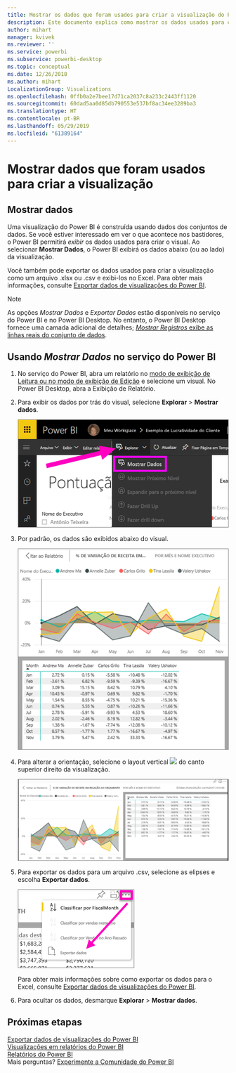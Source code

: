 ```yaml
---
title: Mostrar os dados que foram usados para criar a visualização do Power BI
description: Este documento explica como mostrar os dados usados para criar um visual no Power BI e como exportá-los para um arquivo .csv.
author: mihart
manager: kvivek
ms.reviewer: ''
ms.service: powerbi
ms.subservice: powerbi-desktop
ms.topic: conceptual
ms.date: 12/26/2018
ms.author: mihart
LocalizationGroup: Visualizations
ms.openlocfilehash: 0ffb0a2e7bee17d71ca2037c8a233c2443ff1120
ms.sourcegitcommit: 60dad5aa0d85db790553e537bf8ac34ee3289ba3
ms.translationtype: HT
ms.contentlocale: pt-BR
ms.lasthandoff: 05/29/2019
ms.locfileid: "61389164"
---
```

# <a name="show-the-data-that-was-used-to-create-the-visualization"></a>Mostrar dados que foram usados para criar a visualização
## <a name="show-data"></a>Mostrar dados
Uma visualização do Power BI é construída usando dados dos conjuntos de dados. Se você estiver interessado em ver o que acontece nos bastidores, o Power BI permitirá *exibir* os dados usados para criar o visual. Ao selecionar **Mostrar Dados**, o Power BI exibirá os dados abaixo (ou ao lado) da visualização.

Você também pode exportar os dados usados para criar a visualização como um arquivo .xlsx ou .csv e exibi-los no Excel. Para obter mais informações, consulte [Exportar dados de visualizações do Power BI](power-bi-visualization-export-data.md).

> [!NOTE]
> As opções *Mostrar Dados* e *Exportar Dados* estão disponíveis no serviço do Power BI e no Power BI Desktop. No entanto, o Power BI Desktop fornece uma camada adicional de detalhes; [*Mostrar Registros* exibe as linhas reais do conjunto de dados](../desktop-see-data-see-records.md).
> 
> 

## <a name="using-show-data-in-power-bi-service"></a>Usando *Mostrar Dados* no serviço do Power BI
1. No serviço do Power BI, abra um relatório no [modo de exibição de Leitura ou no modo de exibição de Edição](../service-interact-with-a-report-in-editing-view.md) e selecione um visual.  No Power BI Desktop, abra a Exibição de Relatório.
2. Para exibir os dados por trás do visual, selecione **Explorar** > **Mostrar dados**.
   
   ![selecionar Mostrar dados](media/service-reports-show-data/power-bi-show-data.png)
3. Por padrão, os dados são exibidos abaixo do visual.
   
   ![exibição vertical do visual e de dados](media/service-reports-show-data/power-bi-explore-show-data.png)
4. Para alterar a orientação, selecione o layout vertical ![](media/service-reports-show-data/power-bi-vertical-icon-new.png) do canto superior direito da visualização.
   
   ![exibição horizontal do visual e de dados](media/service-reports-show-data/power-bi-explore-show-data2.png)
5. Para exportar os dados para um arquivo .csv, selecione as elipses e escolha **Exportar dados**.
   
    ![selecionar Exportar dados](media/service-reports-show-data/power-bi-export-data-new.png)
   
    Para obter mais informações sobre como exportar os dados para o Excel, consulte [Exportar dados de visualizações do Power BI](power-bi-visualization-export-data.md).
6. Para ocultar os dados, desmarque **Explorar** > **Mostrar dados**.

## <a name="next-steps"></a>Próximas etapas
[Exportar dados de visualizações do Power BI](power-bi-visualization-export-data.md)    
[Visualizações em relatórios do Power BI](power-bi-report-visualizations.md)    
[Relatórios do Power BI](../consumer/end-user-reports.md)    
Mais perguntas? [Experimente a Comunidade do Power BI](http://community.powerbi.com/)

